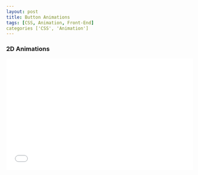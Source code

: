 ```yaml
---
layout: post
title: Button Animations
tags: [CSS, Animation, Front-End]
categories ['CSS', 'Animation']
---
```


### 2D Animations

<iframe width="100%" height="300" src="//jsfiddle.net/mbuda03/z121kzbv/embedded/result,html,css/dark/" allowfullscreen="allowfullscreen" frameborder="0"></iframe>